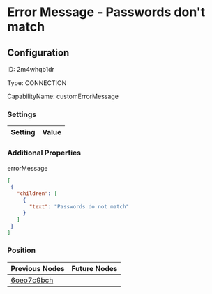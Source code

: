 # Error Message - Passwords don&#39;t match
## Configuration
ID:  2m4whqb1dr

Type: CONNECTION 

CapabilityName: customErrorMessage

### Settings
| Setting | Value  |
| :------------------------ | ---------------------------------------- |
 




### Additional Properties
errorMessage
 ```json 
[
  {
    "children": [
      {
        "text": "Passwords do not match"
      }
    ]
  }
]
```




### Position
| Previous Nodes | Future Nodes |
| :------------- | ------------ |
| [6oeo7c9bch](./6oeo7c9bch.md) |  |